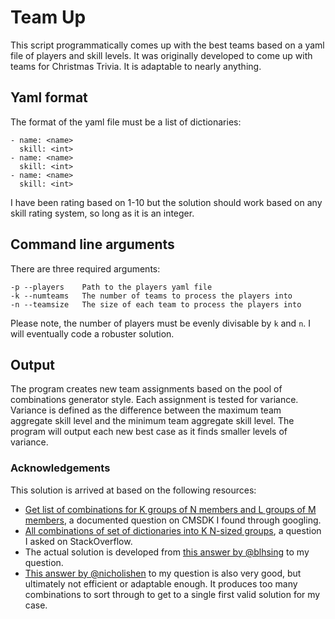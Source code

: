 # Team Up

This script programmatically comes up with the best teams based on a yaml file
of players and skill levels. It was originally developed to come up with teams
for Christmas Trivia. It is adaptable to nearly anything.

## Yaml format

The format of the yaml file must be a list of dictionaries:

    - name: <name>
      skill: <int>
    - name: <name>
      skill: <int>
    - name: <name>
      skill: <int>

I have been rating based on 1-10 but the solution should work based on any skill
rating system, so long as it is an integer.

## Command line arguments

There are three required arguments:

    -p --players    Path to the players yaml file
    -k --numteams   The number of teams to process the players into
    -n --teamsize   The size of each team to process the players into

Please note, the number of players must be evenly divisable by `k` and `n`. I
will eventually code a robuster solution.

## Output

The program creates new team assignments based on the pool of combinations
generator style. Each assignment is tested for variance. Variance is defined as
the difference between the maximum team aggregate skill level and the minimum
team aggregate skill level. The program will output each new best case as it
finds smaller levels of variance.

### Acknowledgements

This solution is arrived at based on the following resources:

- [Get list of combinations for K groups of N members and L groups of M
  members](https://cmsdk.com/python/get-list-of-combinations-for-k-groups-of-n-members-and-l-groups-of-m-members.html),
  a documented question on CMSDK I found through googling.
- [All combinations of set of dictionaries into K N-sized
  groups](https://stackoverflow.com/questions/53916276/all-combinations-of-set-of-dictionaries-into-k-n-sized-groups),
  a question I asked on StackOverflow.
- The actual solution is developed from [this answer by
  @blhsing](https://stackoverflow.com/a/53918184/9691276) to my question.
- [This answer by @nicholishen](https://stackoverflow.com/a/53917051/9691276) to
  my question is also very good, but ultimately not efficient or adaptable
  enough. It produces too many combinations to sort through to get to a single
  first valid solution for my case.
